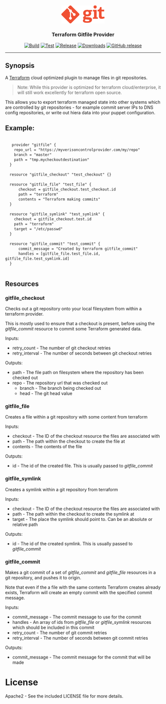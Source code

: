 <p align="center">
  <img src="git.png" alt="graphql provider" width="140"/>

  <h3 align="center">Terraform Gitfile Provider</h3>

  <p align="center">
    <a href="![build](https://github.com/tyler-technologies/terraform-provider-gitfile/workflows/build/badge.svg"><img alt="Build" src="![build](https://github.com/tyler-technologies/terraform-provider-gitfile/workflows/build/badge.svg"></a>
    <a href="https://github.com/tyler-technologies/terraform-provider-gitfile/workflows/test/badge.svg"><img alt="Test" src="https://github.com/tyler-technologies/terraform-provider-gitfile/workflows/test/badge.svg"></a>
    <a href="https://img.shields.io/github/v/release/tyler-technologies/terraform-provider-gitfile"><img alt="Release" src="https://img.shields.io/github/v/release/tyler-technologies/terraform-provider-gitfile"></a>
    <a href="https://img.shields.io/github/downloads/tyler-technologies/terraform-provider-gitfile/total?color=orange"><img alt="Downloads" src="https://img.shields.io/github/downloads/tyler-technologies/terraform-provider-gitfile/total?color=orange"></a>
    <a href="https://img.shields.io/github/last-commit/tyler-technologies/terraform-provider-gitfile?color=ff69b4"><img alt="GitHub release" src="https://img.shields.io/github/last-commit/tyler-technologies/terraform-provider-gitfile?color=ff69b4"></a>
  </p>
</p>

---

## Synopsis

A [Terraform](http://terraform.io) cloud optimized plugin to manage files in git repositories.
> Note: While this provider is optimized for terraform cloud/enterprise, it will still work excellently for terraform open source. 

This allows you to export terraform managed state into other systems which are controlled
by git repositories - for example commit server IPs to DNS config repositories,
or write out hiera data into your puppet configuration.

## Example:
```hcl

   provider "gitfile" {
    repo_url = "https://myverisoncontrolprovider.com/my/repo"
    branch = "master"
    path = "tmp.mycheckoutdestination"
  }

  resource "gitfile_checkout" "test_checkout" {}

  resource "gitfile_file" "test_file" {
      checkout = gitfile_checkout.test_checkout.id
      path = "terraform"
      contents = "Terraform making commits"
  }

  resource "gitfile_symlink" "test_symlink" {
    checkout = gitfile_checkout.test.id
    path = "terraform"
    target = "/etc/passwd"
  }

  resource "gitfile_commit" "test_commit" {
      commit_message = "Created by terraform gitfile_commit"
      handles = [gitfile_file.test_file.id, gitfile_file.test_symlink.id]
  }


```

## Resources

### gitfile_checkout

Checks out a git repository onto your local filesystem from within a terraform provider.

This is mostly used to ensure that a checkout is present, before using the _gitfile_commit_
resource to commit some Terraform generated data.

Inputs:
  - retry_count - The number of git checkout retries
  - retry_interval - The number of seconds between git checkout retries
  
Outputs:
  - path - The file path on filesystem where the repository has been checked out
  - repo - The repository url that was checked out
	- branch - The branch being checked out
	- head - The git head value

### gitfile_file

Creates a file within a git repository with some content from terraform

Inputs:
  - checkout - The ID of the checkout resource the files are associated with
  - path - The path within the checkout to create the file at
  - contents - The contents of the file

Outputs:
  - id - The id of the created file. This is usually passed to _gitfile_commit_

### gitfile_symlink

Creates a symlink within a git repository from terraform

Inputs:
  - checkout - The ID of the checkout resource the files are associated with
  - path - The path within the checkout to create the symlink at
  - target - The place the symlink should point to. Can be an absolute or relative path

Outputs:
  - id - The id of the created symlink. This is usually passed to _gitfile_commit_

### gitfile_commit

Makes a git commit of a set of _gitfile_commit_ and _gitfile_file_ resources in a git
repository, and pushes it to origin.

Note that even if the a file with the same contents Terraform creates already exists,
Terraform will create an empty commit with the specified commit message.

Inputs:
  - commit_message - The commit message to use for the commit
  - handles - An array of ids from _gitfile_file_ or _gitfile_symlink_ resources which should be included in this commit
  - retry_count - The number of git commit retries
  - retry_interval - The number of seconds between git commit retries

Outputs:
  - commit_message - The commit message for the commit that will be made

# License

Apache2 - See the included LICENSE file for more details.

